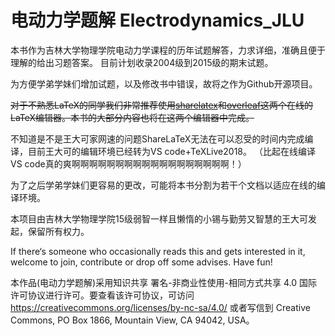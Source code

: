 # 电动力学题解 Electrodynamics_JLU

本书作为吉林大学物理学院电动力学课程的历年试题解答，力求详细，准确且便于理解的给出习题答案。
目前计划收录2004级到2015级的期末试题。

为方便学弟学妹们增加试题，以及修改书中错误，故将之作为Github开源项目。

~~对于不熟悉LaTeX的同学我们非常推荐使用[sharelatex](https://cn.sharelatex.com)和[overleaf](https://www.overleaf.com/)这两个在线的LaTeX编辑器。本书的大部分内容也将在这两个编辑器中完成。~~

不知道是不是王大可家网速的问题ShareLaTeX无法在可以忍受的时间内完成编译，目前王大可的编辑环境已经转为VS code+TeXLive2018。
（比起在线编译VS code真的爽啊啊啊啊啊啊啊啊啊啊啊啊啊啊啊啊啊啊！）

为了之后学弟学妹们更容易的更改，可能将本书分割为若干个文档以适应在线的编译环境。

本项目由吉林大学物理学院15级弱智一样且懒惰的小锡与勤劳又智慧的王大可发起，保留所有权力。

If there‘s someone who occasionally reads this and gets interested in it, welcome to join, contribute or drop off some advises. Have fun!

本作品(电动力学题解)采用知识共享 署名-非商业性使用-相同方式共享 4.0 国际 许可协议进行许可。要查看该许可协议，可访问 https://creativecommons.org/licenses/by-nc-sa/4.0/ 或者写信到 Creative Commons, PO Box 1866, Mountain View, CA 94042, USA。
